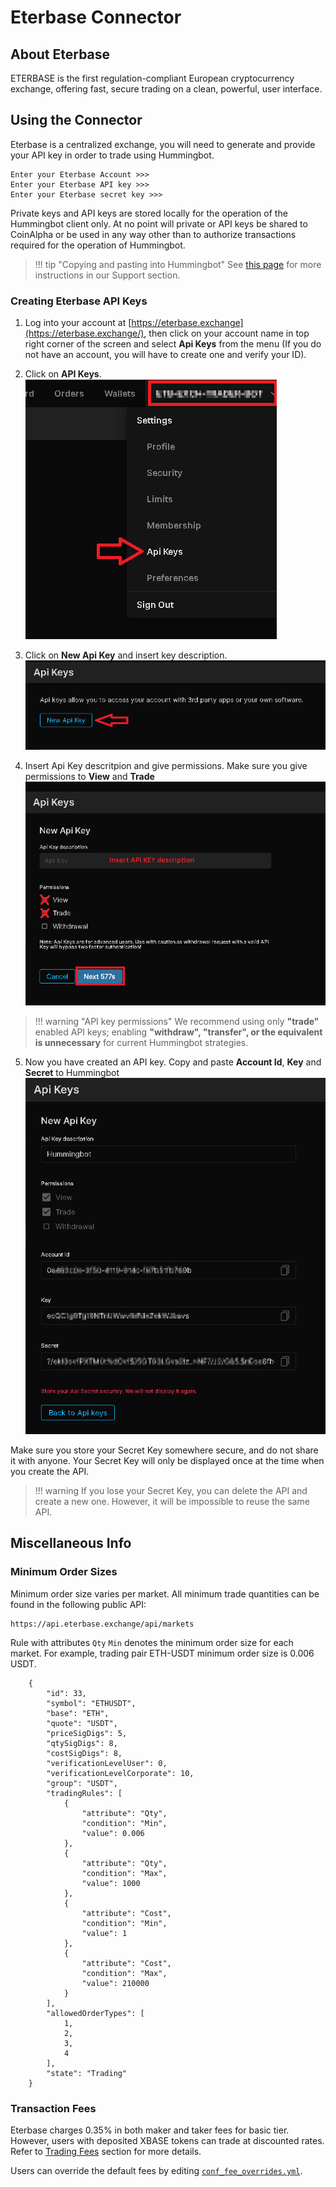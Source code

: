 # Eterbase Connector

## About Eterbase

ETERBASE is the first regulation-compliant European cryptocurrency exchange, offering fast, secure trading on a clean, powerful, user interface.

## Using the Connector

Eterbase is a centralized exchange, you will need to generate and provide your API key in order to trade using Hummingbot.

```
Enter your Eterbase Account >>>
Enter your Eterbase API key >>>
Enter your Eterbase secret key >>>
```
Private keys and API keys are stored locally for the operation of the Hummingbot client only. At no point will private or API keys be shared to CoinAlpha or be used in any way other than to authorize transactions required for the operation of Hummingbot.

> !!! tip "Copying and pasting into Hummingbot"
>     See [this page](/faq/troubleshooting.md#i-cant-copy-and-paste-my-api-keys) for
> more instructions in our Support section.

### Creating Eterbase API Keys

 1. Log into your account at  [https://eterbase.exchange](https://eterbase.exchange/), then click on your account name in top right corner of the screen and select **Api Keys** from the menu  (If you do not have an account, you will have to create one and verify your ID).

 2. Click on  **API Keys**. 
 [![eterbase1](/documentation/docs/assets/img/eterbase1.png)](/documentation/docs/assets/img/eterbase1.png)

 4. Click on  **New Api Key** and insert key description.
[![eterbase2](/documentation/docs/assets/img/eterbase2.png)](/documentation/docs/assets/img/eterbase2.png)

 4. Insert Api Key descritpion and give permissions.
Make sure you give permissions to **View** and **Trade**
[![eterbase3](/documentation/docs/assets/img/eterbase3.png)](/documentation/docs/assets/img/eterbase3.png)

> !!! warning "API key permissions" We recommend using only  **"trade"**
> enabled API keys; enabling  **"withdraw", "transfer", or the
> equivalent is unnecessary**  for current Hummingbot strategies.

 5. Now you have created an API key. 
Copy and paste **Account Id**, **Key** and **Secret** to Hummingbot 
[![eterbase4](/documentation/docs/assets/img/eterbase4.png)](/documentation/docs/assets/img/eterbase4.png)

Make sure you store your Secret Key somewhere secure, and do not share it with anyone. Your Secret Key will only be displayed once at the time when you create the API.

> !!! warning If you lose your Secret Key, you can delete the API and
> create a new one. However, it will be impossible to reuse the same
> API.

## Miscellaneous Info

### Minimum Order Sizes

Minimum order size varies per market. All minimum trade quantities can be found in the following public API:

```
https://api.eterbase.exchange/api/markets
```

Rule with attributes `Qty` `Min` denotes the minimum order size for each market. For example, trading pair ETH-USDT minimum order size is 0.006 USDT.

```
	{
		"id": 33,
		"symbol": "ETHUSDT",
		"base": "ETH",
		"quote": "USDT",
		"priceSigDigs": 5,
		"qtySigDigs": 8,
		"costSigDigs": 8,
		"verificationLevelUser": 0,
		"verificationLevelCorporate": 10,
		"group": "USDT",
		"tradingRules": [
			{
				"attribute": "Qty",
				"condition": "Min",
				"value": 0.006
			},
			{
				"attribute": "Qty",
				"condition": "Max",
				"value": 1000
			},
			{
				"attribute": "Cost",
				"condition": "Min",
				"value": 1
			},
			{
				"attribute": "Cost",
				"condition": "Max",
				"value": 210000
			}
		],
		"allowedOrderTypes": [
			1,
			2,
			3,
			4
		],
		"state": "Trading"
	}
```

### Transaction Fees

Eterbase charges 0.35% in both maker and taker fees for basic tier. However, users with deposited XBASE tokens can trade at discounted rates. Refer to [Trading Fees]([https://www.eterbase.com/exchange/fees/](https://www.eterbase.com/exchange/fees/)) section for more details.

Users can override the default fees by editing [`conf_fee_overrides.yml`](https://docs.hummingbot.io/advanced/fee-overrides/).